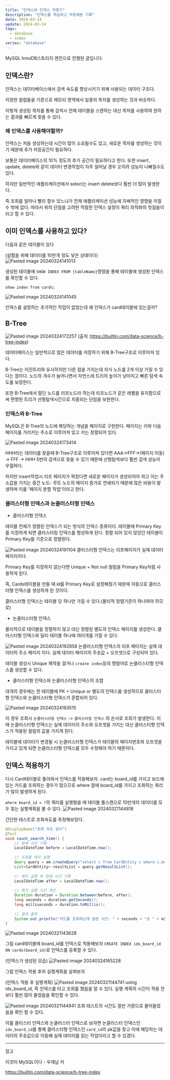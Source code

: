 ```yaml
---
title: "인덱스와 인덱스 적용기"
description: "인덱스를 학습하고 적용해본 기록"
date: 2024-03-24
update: 2024-03-24
tags:
  - database
  - index
series: "database"
---
```



MySQL InnoDB스토리지 엔진으로 진행된 글입니다.

## 인덱스란? 

인덱스는 데이터베이스에서 검색 속도를 향상시키기 위해 사용되는 데이터 구조다.

지정한 컬럼들을 기준으로 메모리 영역에서 일종의 목차를 생성하는 것과 비슷하다.

이렇게 생성된 목차를 통해 검색시 전체 테이블을 스캔하는 대신 목차를 사용하여 원하는 결과를 빠르게 찾을 수 있다.

### 왜 인덱스를 사용해야할까?

인덱스는 처음 생성하는데 시간이 많이 소요될수도 있고, 새로운 목차를 생성하는 것이기 때문에 추가 저장공간이 필요하다. 

보통은 데이터베이스의 10% 정도의 추가 공간이 필요하다고 한다. 
또한 insert, update, delete와 같이 데이터 변경작업이 자주 일어날 경우 오히려 성능이 나빠질수도 있다.

하지만 일반적인 애플리케이션에서 select는 insert delete보다 훨씬 더 많이 발생한다. 

즉 조회를 얼마나 빨리 할수 있느냐가 전체 애플리케이션 성능에 지배적인 영향을 끼칠수 밖에 없다. 따라서 위의 단점을 고려한 적절한 인덱스 설정이 쿼리 최적화의 첫걸음이라고 할 수 있다.

## 이미 인덱스를 사용하고 있다?

다음과 같은 테이블이 있다

(실험을 위해 데이터를 10만개 정도 넣은 상태이다)
![Pasted image 20240324141013](https://github.com/jinkshower/jinkshower.github.io/assets/135244018/6e1c1612-4e3b-44d2-bff4-14f275650441)

생성된 테이블에 `SHOW INDEX FROM {tableName}`명령을 통해 테이블에 생성된 인덱스를 확인할 수 있다.

`show index from cards;`

![Pasted image 20240324141045](https://github.com/jinkshower/jinkshower.github.io/assets/135244018/b463b66d-a2ac-4f4a-9068-b9cc98ab979c)

인덱스를 설정하는 추가적인 작업이 없었는데 왜 인덱스가 card테이블에 있는걸까?

## B-Tree

![Pasted image 20240324172257](https://github.com/jinkshower/jinkshower.github.io/assets/135244018/7c04c5a3-f31d-430e-809d-59ed1a642605)
(출처 :https://builtin.com/data-science/b-tree-index)

데이터베이스는 일반적으로 많은 데이터를 저장하기 위해 B-Tree구조로 이루어져 있다.

B-Tree는 이진트리와 유사하지만 다른 점을 가지는데 자식 노드를 2개 이상 가질 수 있다는 점이다. 노드의 개수가 늘어나면서 자연스레 트리의 높이가 낮아지고 빠른 탐색 속도를 보장한다.

또한 B-Tree에서 말단 노드를 리프노드라 하는데 리프노드가 같은 레벨을 유지함으로써 편향된 트리가 선형탐색시간으로 치중되는 단점을 보완한다.

### 인덱스와 B-Tree

MySQL은 B-Tree의 노드에 해당하는 개념을 페이지로 구현한다. 
페이지는 키와 다음 페이지를 가리키는 주소로 이루어져 있고 키는 정렬되어 있다.

![Pasted image 20240324173414](https://github.com/jinkshower/jinkshower.github.io/assets/135244018/4073d433-1802-464b-b900-681529a2911a)

HHH라는 데이터를 찾을때 B-Tree구조로 이루어져 있다면 AAA->FFF->(페이지 이동) -> FFF -> HHH 5번의 검색으로 찾을 수 있기 때문에 선형탐색보다 훨씬 검색 성능이 우월하다.

하지만 insert작업시 리프 페이지가 꽉찼다면 새로운 페이지가 생성되어야 하고 이는 주소값을 가지는 중간 노드- 루트 노드의 페이지 증가로 연쇄되기 때문에 많은 비용이 발생하며 이를 '페이지 분할 작업'이라고 한다. 

###  클러스터형 인덱스과 논클러스터형 인덱스

- 클러스터형 인덱스 

테이블 전체가 정렬된 인덱스가 되는 방식의 인덱스 종류이다. 
테이블에 Primary Key를 지정하게 되면 클러스터링 인덱스를 형성하게 된다. 
정렬 되어 있지 않았던 테이블이 Primary Key를 기준으로 정렬된다.

![Pasted image 20240324191104](https://github.com/jinkshower/jinkshower.github.io/assets/135244018/8835a7ae-9fbb-41dc-a7c2-792950c99e9b)
클러스터형 인덱스는 리프페이지가 실제 데이터 페이지이다. 

 Primary Key를 지정하지 않는다면 Unique + Not null 컬럼을 Primary Key처럼 사용하게 된다.

즉, Cards테이블을 만들 때 id를 Primary Key로 설정해줬기 때문에 자동으로 클러스터형 인덱스를 생성하게 된 것이다.

클러스터형 인덱스는 테이블 당 하나만 가질 수 있다.(물리적 정렬기준이 하나여야 하므로)

- 논클러스터형 인덱스

물리적으로 테이블을 정렬하지 않고 대신 정렬된 별도의 인덱스 페이지를 생성한다.
클러스터형 인덱스와 달리 테이블 하나에 여러개를 가질 수 있다. 

![Pasted image 20240324192858](https://github.com/jinkshower/jinkshower.github.io/assets/135244018/354ec545-68ea-4f66-9c62-587f57106ba3)
논클러스터형 인덱스의 리프 페이지는 실제 데이터의 주소 페이지 이다. 
실제 데이터 페이지의 주솟값 + 오프셋으로 구성되어 있다.

테이블 생성시 Unique 제약을 걸거나 `create index`등의 명령어로 논클러스터형 인덱스를 생성할 수 있다.

- 클러스터형 인덱스와 논클러스터형 인덱스의 조합

대개의 경우에는 한 테이블에 PK + Unique or 별도의 인덱스를 생성하므로 클러스터형 인덱스와 논클러스터형 인덱스가 혼합되어 있다.

![Pasted image 20240324193515](https://github.com/jinkshower/jinkshower.github.io/assets/135244018/ec9e636b-4854-45c1-8f8c-0d0f9ebfa2b0)

이 경우 조회시 `논클러스터형 인덱스` -> `클러스터형 인덱스` 의 순서로 조회가 발생한다. 
이 때 논클러스터형 인덱스는 실제 데이터의 주소와 오프셋을 가지는 대신 클러스터형 인덱스가 적용된 컬럼의 값을 가지게 된다.

테이블에 데이터가 변경될 시 논클러스터형 인덱스가 테이블의 페이지번호와 오프셋을 가지고 있게 되면 논클러스터형 인덱스를 모두 수정해야 하기 때문이다. 

## 인덱스 적용하기

다시 Card테이블로 돌아와서 인덱스를 적용해보자.
card는 board_id를 가지고 보드에 있는 카드를 조회하는 경우가 많으므로 
where 절에 board_id를 가지고 조회하는 쿼리가 많이 발생하게 된다.

`where board_id = ?`의 쿼리를 실행했을 때 테이블 풀스캔으로 10만개의 데이터를 모두 찾는 실행계획을 볼 수 있다.
![Pasted image 20240321144818](https://github.com/jinkshower/jinkshower.github.io/assets/135244018/9bbab62e-4754-4f8f-b75f-8520b21ce670)

간단한 테스트로 조회속도를 측정해보았다.
```java
@DisplayName("조회 속도 검사")  
@Test  
void count_search_time() {  
    // 현재 시간 기록  
    LocalDateTime before = LocalDateTime.now();  
  
    // 조회할 쿼리 실행  
    Query query = em.createQuery("select c from CardEntity c where c.boardId = 9999");  
    List<CardEntity> resultList = query.getResultList();  
  
    // 쿼리 실행 후 현재 시간 기록  
    LocalDateTime after = LocalDateTime.now();  
  
    // 쿼리 실행 시간 계산  
    Duration duration = Duration.between(before, after);  
    long seconds = duration.getSeconds();  
    long milliseconds = duration.toMillis();  
  
    // 결과 출력  
    System.out.println("카드를 조회하는데 걸린 시간: " + seconds + "초 " + milliseconds + "밀리초");  
}
```

![Pasted image 20240321143628](https://github.com/jinkshower/jinkshower.github.io/assets/135244018/41b95df0-b02f-489b-a9d8-eed2810772fb)

그럼 card테이블에 board_id를 인덱스로 적용해보자 
`CREATE INDEX idx_board_id ON cards(board_id)`로 인덱스를 등록할 수 있다. 

(인덱스가 생성된 모습)
![Pasted image 20240324165228](https://github.com/jinkshower/jinkshower.github.io/assets/135244018/05093475-87ca-47d0-b12e-b45d349e4505)

그럼 인덱스 적용 후의 실행계획을 살펴보자 

(인덱스 적용 후 실행계획)
![Pasted image 20240321144741](https://github.com/jinkshower/jinkshower.github.io/assets/135244018/8d564e70-fcc1-4f7e-a377-a0dbb7980c6e)
using idx_board_id, 즉 인덱스를 타고 조회를 했음을 알 수 있다.
실행 계획의 시간이 적용 전보다 훨씬 많이 줄었음을 확인할 수 있다.

![Pasted image 20240321144941](https://github.com/jinkshower/jinkshower.github.io/assets/135244018/dccbc1b3-485a-4690-a89d-877b5784c3fc)
조회 테스트의 시간도 절반 가량으로 줄어들었음을 확인 할 수 있다.

이를 클러스터 인덱스와 논클러스터 인덱스로 보자면 논클러스터 인덱스인 `idx_board_id`를 통해 클러스터형 인덱스인 `card_id`의 pk값을 찾고 이에 해당하는 데이터의 주솟값으로 이동해 실제 데이터를 읽는 작업이라고 할 수 있겠다.

---
참고

이것이 MySQL이다 - 우재남 저

https://builtin.com/data-science/b-tree-index
